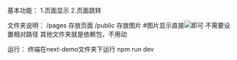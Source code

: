 基本功能：
1.页面显示
2.页面跳转

文件夹说明：
/pages  存放页面
/public 存放图片 #图片显示直接<img src="文件名" />即可 不需要设置相对路径
其他文件夹就是依赖包，不用动

运行：
终端在next-demo文件夹下运行 npm run dev